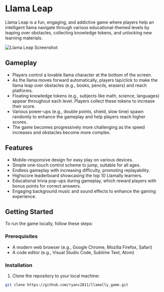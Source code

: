 # Llama Leap

Llama Leap is a fun, engaging, and addictive game where players help an intelligent llama navigate through various educational-themed levels by leaping over obstacles, collecting knowledge tokens, and unlocking new learning materials.

![Llama Leap Screenshot](./assets/screenshot.png)

## Gameplay

- Players control a lovable llama character at the bottom of the screen.
- As the llama moves forward automatically, players tap/click to make the llama leap over obstacles (e.g., books, pencils, erasers) and reach platforms.
- Floating knowledge tokens (e.g., subjects like math, science, languages) appear throughout each level. Players collect these tokens to increase their score.
- Various power-ups (e.g., double points, shield, slow time) spawn randomly to enhance the gameplay and help players reach higher scores.
- The game becomes progressively more challenging as the speed increases and obstacles become more complex.


## Features

- Mobile-responsive design for easy play on various devices.
- Simple one-touch control scheme to jump, suitable for all ages.
- Endless gameplay with increasing difficulty, promoting replayability.
- Highscore leaderboard showcasing the top 10 Llamally learners.
- Educational trivia pop-ups during gameplay, which reward players with bonus points for correct answers.
- Engaging background music and sound effects to enhance the gaming experience.

## Getting Started

To run the game locally, follow these steps:

### Prerequisites

- A modern web browser (e.g., Google Chrome, Mozilla Firefox, Safari)
- A code editor (e.g., Visual Studio Code, Sublime Text, Atom)

### Installation

1. Clone the repository to your local machine:

```bash
git clone https://github.com/ryanc2811/llamally_game.git
